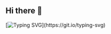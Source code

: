 ## Hi there 👋
[![Typing SVG](https://readme-typing-svg.demolab.com?font=Fira+Code&pause=1000&color=4CCEF7&background=FFFCA257&center=true&vCenter=true&repeat=false&width=435&height=70&lines=I'm+makcy01%2C+Thank+you+for+watching!)](https://git.io/typing-svg)
<!--
**makcy01/makcy01** is a ✨ _special_ ✨ repository because its `README.md` (this file) appears on your GitHub profile.

Here are some ideas to get you started:

- 🔭 I’m currently working on ...
- 🌱 I’m currently learning ...
- 👯 I’m looking to collaborate on ...
- 🤔 I’m looking for help with ...
- 💬 Ask me about ...
- 📫 How to reach me: ...
- 😄 Pronouns: ...
- ⚡ Fun fact: ...
-->
